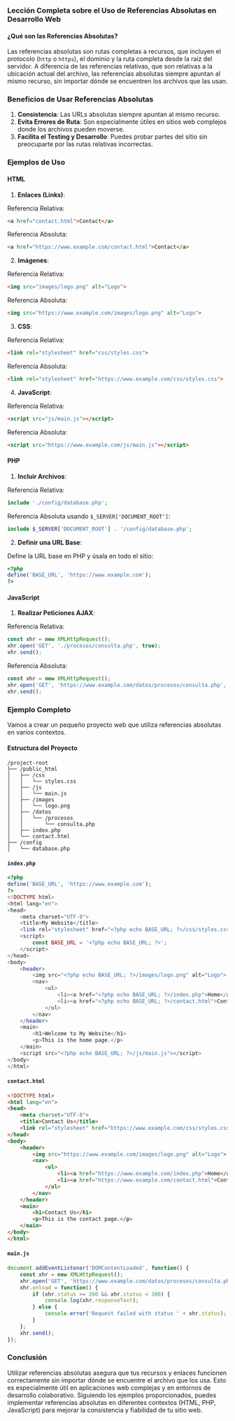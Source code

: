 
### Lección Completa sobre el Uso de Referencias Absolutas en Desarrollo Web

#### ¿Qué son las Referencias Absolutas?

Las referencias absolutas son rutas completas a recursos, que incluyen el protocolo (`http` o `https`), el dominio y la ruta completa desde la raíz del servidor. A diferencia de las referencias relativas, que son relativas a la ubicación actual del archivo, las referencias absolutas siempre apuntan al mismo recurso, sin importar dónde se encuentren los archivos que las usan.

### Beneficios de Usar Referencias Absolutas

1. **Consistencia**: Las URLs absolutas siempre apuntan al mismo recurso.
2. **Evita Errores de Ruta**: Son especialmente útiles en sitios web complejos donde los archivos pueden moverse.
3. **Facilita el Testing y Desarrollo**: Puedes probar partes del sitio sin preocuparte por las rutas relativas incorrectas.

### Ejemplos de Uso

#### HTML

1. **Enlaces (Links)**:

Referencia Relativa:
```html
<a href="contact.html">Contact</a>
```

Referencia Absoluta:
```html
<a href="https://www.example.com/contact.html">Contact</a>
```

2. **Imágenes**:

Referencia Relativa:
```html
<img src="images/logo.png" alt="Logo">
```

Referencia Absoluta:
```html
<img src="https://www.example.com/images/logo.png" alt="Logo">
```

3. **CSS**:

Referencia Relativa:
```html
<link rel="stylesheet" href="css/styles.css">
```

Referencia Absoluta:
```html
<link rel="stylesheet" href="https://www.example.com/css/styles.css">
```

4. **JavaScript**:

Referencia Relativa:
```html
<script src="js/main.js"></script>
```

Referencia Absoluta:
```html
<script src="https://www.example.com/js/main.js"></script>
```

#### PHP

1. **Incluir Archivos**:

Referencia Relativa:
```php
include './config/database.php';
```

Referencia Absoluta usando `$_SERVER['DOCUMENT_ROOT']`:
```php
include $_SERVER['DOCUMENT_ROOT'] . '/config/database.php';
```

2. **Definir una URL Base**:

Define la URL base en PHP y úsala en todo el sitio:

```php
<?php
define('BASE_URL', 'https://www.example.com');
?>
```

#### JavaScript

1. **Realizar Peticiones AJAX**:

Referencia Relativa:
```javascript
const xhr = new XMLHttpRequest();
xhr.open('GET', './procesos/consulta.php', true);
xhr.send();
```

Referencia Absoluta:
```javascript
const xhr = new XMLHttpRequest();
xhr.open('GET', 'https://www.example.com/datos/procesos/consulta.php', true);
xhr.send();
```

### Ejemplo Completo

Vamos a crear un pequeño proyecto web que utiliza referencias absolutas en varios contextos.

#### Estructura del Proyecto

```
/project-root
├── /public_html
│   ├── /css
│   │   └── styles.css
│   ├── /js
│   │   └── main.js
│   ├── /images
│   │   └── logo.png
│   ├── /datos
│   │   └── /procesos
│   │       └── consulta.php
│   ├── index.php
│   └── contact.html
├── /config
│   └── database.php
```

#### `index.php`

```php
<?php
define('BASE_URL', 'https://www.example.com');
?>
<!DOCTYPE html>
<html lang="en">
<head>
    <meta charset="UTF-8">
    <title>My Website</title>
    <link rel="stylesheet" href="<?php echo BASE_URL; ?>/css/styles.css">
    <script>
        const BASE_URL = '<?php echo BASE_URL; ?>';
    </script>
</head>
<body>
    <header>
        <img src="<?php echo BASE_URL; ?>/images/logo.png" alt="Logo">
        <nav>
            <ul>
                <li><a href="<?php echo BASE_URL; ?>/index.php">Home</a></li>
                <li><a href="<?php echo BASE_URL; ?>/contact.html">Contact</a></li>
            </ul>
        </nav>
    </header>
    <main>
        <h1>Welcome to My Website</h1>
        <p>This is the home page.</p>
    </main>
    <script src="<?php echo BASE_URL; ?>/js/main.js"></script>
</body>
</html>
```

#### `contact.html`

```html
<!DOCTYPE html>
<html lang="en">
<head>
    <meta charset="UTF-8">
    <title>Contact Us</title>
    <link rel="stylesheet" href="https://www.example.com/css/styles.css">
</head>
<body>
    <header>
        <img src="https://www.example.com/images/logo.png" alt="Logo">
        <nav>
            <ul>
                <li><a href="https://www.example.com/index.php">Home</a></li>
                <li><a href="https://www.example.com/contact.html">Contact</a></li>
            </ul>
        </nav>
    </header>
    <main>
        <h1>Contact Us</h1>
        <p>This is the contact page.</p>
    </main>
</body>
</html>
```

#### `main.js`

```javascript
document.addEventListener('DOMContentLoaded', function() {
    const xhr = new XMLHttpRequest();
    xhr.open('GET', 'https://www.example.com/datos/procesos/consulta.php', true);
    xhr.onload = function() {
        if (xhr.status >= 200 && xhr.status < 300) {
            console.log(xhr.responseText);
        } else {
            console.error('Request failed with status ' + xhr.status);
        }
    };
    xhr.send();
});
```

### Conclusión

Utilizar referencias absolutas asegura que tus recursos y enlaces funcionen correctamente sin importar dónde se encuentre el archivo que los usa. Esto es especialmente útil en aplicaciones web complejas y en entornos de desarrollo colaborativo. Siguiendo los ejemplos proporcionados, puedes implementar referencias absolutas en diferentes contextos (HTML, PHP, JavaScript) para mejorar la consistencia y fiabilidad de tu sitio web.